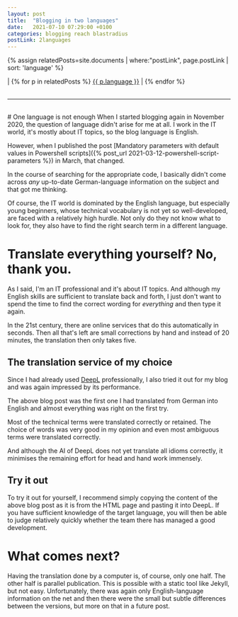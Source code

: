 ```yaml
---
layout: post
title:  "Blogging in two languages"
date:   2021-07-10 07:29:00 +0100
categories: blogging reach blastradius
postLink: 2languages
---
```

{% assign relatedPosts=site.documents | where:"postLink", page.postLink | sort: 'language' %}

<div class="language">
|
    {% for p in relatedPosts %}
      <a class="{{ p.language }}" href="{{ site.base-url }}{{ p.url }}">{{ p.language }}</a> |
    {% endfor %}
</div><br/>
<hr>
<br/>
# One language is not enough
When I started blogging again in November 2020, the question of language didn't arise for me at all.
I work in the IT world, it's mostly about IT topics, so the blog language is English.

However, when I published the post [Mandatory parameters with default values in Powershell scripts]({% post_url 2021-03-12-powershell-script-parameters %}) in March, that changed.

In the course of searching for the appropriate code, I basically didn't come across _any_ up-to-date German-language information on the subject and that got me thinking.

Of course, the IT world is dominated by the English language, but especially young beginners, whose technical vocabulary is not yet so well-developed,
are faced with a relatively high hurdle. Not only do they not know what to look for, they also have to find the right search term in a different language.

# Translate everything yourself? No, thank you.
As I said, I'm an IT professional and it's about IT topics. And although my English skills are sufficient to translate back and forth, I just don't want to spend the time to find the correct wording for _everything_ and then type it again.

In the 21st century, there are online services that do this automatically in seconds.
Then all that's left are small corrections by hand and instead of 20 minutes, the translation then only takes five.

## The translation service of my choice
Since I had already used [DeepL](https://deepl.com) professionally, I also tried it out for my blog and was again impressed by its performance.

The above blog post was the first one I had translated from German into English and almost everything was right on the first try.

Most of the technical terms were translated correctly or retained. The choice of words was very good in my opinion and even most ambiguous terms were translated correctly.

And although the AI of DeepL does not yet translate all idioms correctly, it minimises the remaining effort for head and hand work immensely.

## Try it out
To try it out for yourself, I recommend simply copying the content of the above blog post as it is from the HTML page and pasting it into DeepL. If you have sufficient knowledge of the target language, you will then be able to judge relatively quickly whether the team there has managed a good development.

# What comes next?
Having the translation done by a computer is, of course, only one half. The other half is parallel publication. This is possible with a static tool like Jekyll, but not easy. Unfortunately, there was again only English-language information on the net and then there were the small but subtle differences between the versions, but more on that in a future post.